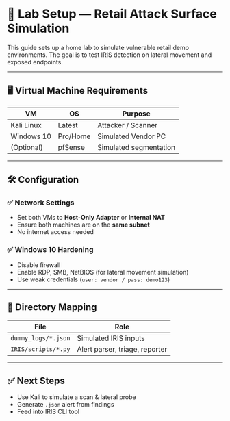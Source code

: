 # 🧪 Lab Setup — Retail Attack Surface Simulation

This guide sets up a home lab to simulate vulnerable retail demo environments. The goal is to test IRIS detection on lateral movement and exposed endpoints.

---

## 🖥️ Virtual Machine Requirements

| VM         | OS        | Purpose               |
|------------|-----------|------------------------|
| Kali Linux | Latest    | Attacker / Scanner     |
| Windows 10 | Pro/Home  | Simulated Vendor PC    |
| (Optional) | pfSense   | Simulated segmentation |

---

## 🛠️ Configuration

### ✅ Network Settings
- Set both VMs to **Host-Only Adapter** or **Internal NAT**
- Ensure both machines are on the **same subnet**
- No internet access needed

### ✅ Windows 10 Hardening
- Disable firewall
- Enable RDP, SMB, NetBIOS (for lateral movement simulation)
- Use weak credentials (`user: vendor / pass: demo123`)

---

## 📂 Directory Mapping

| File                         | Role                           |
|------------------------------|--------------------------------|
| `dummy_logs/*.json`          | Simulated IRIS inputs          |
| `IRIS/scripts/*.py`          | Alert parser, triage, reporter |

---

## ✅ Next Steps
- Use Kali to simulate a scan & lateral probe
- Generate `.json` alert from findings
- Feed into IRIS CLI tool
